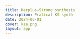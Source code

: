 ```yaml
---
title: Karplus–Strong synthesis
description: Pratical KS synth
date: 2024-06-01
cover: ksa.png
layout: app
---
```


<AudioStringSynth />

